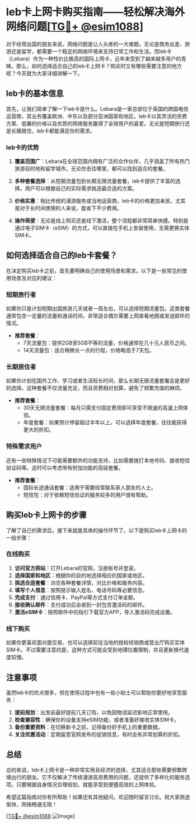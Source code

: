 # leb卡上网卡购买指南——轻松解决海外网络问题[[TG💪+ @esim1088](https://t.me/s/esim1088)]

对于经常出国的朋友来说，网络问题是让人头疼的一大难题。无论是商务出差、旅游还是留学，都需要一个稳定的网络环境来支持日常工作和生活。而leb卡（Lebara）作为一种性价比极高的国际上网卡，近年来受到了越来越多用户的青睐。那么，如何选择适合自己的leb卡上网卡？购买时又有哪些需要注意的地方呢？今天就为大家详细讲解一下。

## leb卡的基本信息

首先，让我们简单了解一下leb卡是什么。Lebara是一家总部位于英国的跨国电信运营商，其业务覆盖欧洲、中东以及部分亚洲国家和地区。leb卡以其灵活的资费方案、低廉的价格以及优质的网络服务赢得了全球用户的喜爱。无论是短期旅行还是长期居住，leb卡都能满足你的需求。

### leb卡的优势

1. **覆盖范围广**：Lebara在全球范围内拥有广泛的合作伙伴，几乎涵盖了所有热门旅游目的地和留学城市。无论你去往哪里，都可以找到适合的套餐。
   
2. **多种套餐选择**：从短期流量包到长期无限流量套餐，leb卡提供了丰富的选择。用户可以根据自己的实际需求挑选最合适的方案。

3. **价格实惠**：相比传统的漫游服务或当地运营商，leb卡的价格更加亲民，尤其是对于长时间使用的人来说，能省下不少费用。

4. **操作简便**：无论是线上购买还是线下激活，整个流程都非常简单快捷。特别是通过电子SIM卡（eSIM）的方式，可以直接在手机上安装使用，无需更换实体SIM卡。

## 如何选择适合自己的leb卡套餐？

在决定购买leb卡之前，首先要明确自己的使用场景和需求。以下是一些常见的使用场景及对应的建议：

### 短期旅行者

如果你只是计划短期出国旅游几天或者一周左右，可以选择短期流量包。这类套餐通常包含一定量的流量和通话时间，非常适合偶尔需要上网查看地图或发送邮件的情况。

- **推荐套餐**：
  - 7天流量包：提供2GB至5GB不等的流量，价格通常在几十元人民币之间。
  - 14天流量包：适合稍微长一点的行程，价格略高于7天包。

### 长期居住者

如果你计划在国外工作、学习或者生活较长时间，那么长期无限流量套餐会是更好的选择。这种套餐不仅流量充足，而且资费相对划算，避免了频繁充值的麻烦。

- **推荐套餐**：
  - 30天无限流量套餐：每月只需支付固定费用即可享受不限速的高速上网体验。
  - 年度套餐：如果预计停留超过半年以上，可以选择年度套餐，往往能获得更大的折扣。

### 特殊需求用户

还有一些特殊情况下可能需要额外的功能支持，比如需要拨打本地号码、接收短信验证码等。这时可以考虑带有附加功能的高级套餐。

- **推荐套餐**：
  - 国际长途通话套餐：适用于需要经常联系家人朋友的人士。
  - 短信包：对于依赖短信验证的服务较多的用户很有帮助。

## 购买leb卡上网卡的步骤

了解了自己的需求后，接下来就是具体的操作环节了。以下是购买leb卡上网卡的一般步骤：

### 在线购买

1. **访问官方网站**：打开Lebara的官网，注册账号并登录。
2. **选择国家和地区**：根据你的目的地选择相应的国家或地区。
3. **挑选合适套餐**：浏览各种套餐详情，对比价格和服务内容。
4. **填写个人信息**：按照提示输入姓名、电话号码等必要信息。
5. **完成支付**：通过信用卡、PayPal等方式支付订单金额。
6. **接收确认邮件**：支付成功后会收到一封包含激活码的邮件。
7. **激活eSIM卡**：按照邮件中的指引下载官方APP，导入激活码完成设置。

### 线下购买

如果你更喜欢面对面交易，也可以选择前往当地的授权经销商或营业厅购买实体SIM卡。不过需要注意的是，这种方式可能会受到地理位置限制，并且更新换代速度较慢。

## 注意事项

虽然leb卡的优点很多，但在使用过程中也有一些小贴士可以帮助你更好地享受服务：

1. **提前规划**：出发前最好提前几天订购，以免因物流延迟影响正常使用。
2. **检查兼容性**：确保你的设备支持eSIM功能，或者准备好接收实体SIM卡。
3. **备份重要资料**：在切换新卡之前，记得备份好手机上的重要数据。
4. **关注优惠活动**：定期留意官网发布的促销信息，有时会有非常划算的折扣。

## 总结

总的来说，leb卡上网卡是一种非常实用且经济的选择，尤其适合那些需要频繁跨境出行的朋友。它不仅解决了传统漫游高昂费用的问题，还提供了多样化的服务选项。只要根据自身情况合理规划，就能享受到便捷高效的上网体验。

希望这篇指南对你有所帮助！如果还有其他疑问，欢迎随时留言讨论。祝大家旅途愉快，网络畅通无阻！

[[TG💪+ @esim1088](https://t.me/s/esim1088) ![Image](https://i.postimg.cc/4NQfJmqS/Snipaste-2025-05-13-00-14-12.png)]
